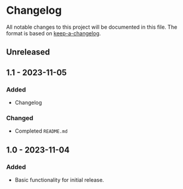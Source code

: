 # Changelog
All notable changes to this project will be documented in this file. 
The format is based on [keep-a-changelog][keepachangelog].

## Unreleased


## 1.1 - 2023-11-05

### Added
- Changelog

### Changed
- Completed `README.md`

## 1.0 - 2023-11-04

### Added
- Basic functionality for initial release.


[keepachangelog]: https://keepachangelog.com/en/1.1.0/
